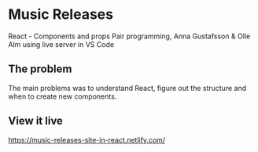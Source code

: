 # Music Releases
React - Components and props
Pair programming, Anna Gustafsson & Olle Alm using live server in VS Code

## The problem

The main problems was to understand React, figure out the structure and when to create new components.

## View it live

https://music-releases-site-in-react.netlify.com/

